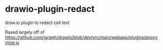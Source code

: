 # drawio-plugin-redact
draw.io plugin to redact cell text

Based largely off of https://github.com/jgraph/drawio/blob/dev/src/main/webapp/plugins/anonymize.js
